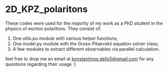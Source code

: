 # 2D_KPZ_polaritons

These codes were used for the majority of my work as a PhD student in the physics of exciton polaritons. They consist of:
1)  One utils.pu module with various helper functions;
2)  One model.py module with the Gross-Pitaevskii equation solver class;
3)  A few modules to extract different observables via parallel calculation.

feel free to drop me an email at konstantinos.delis5@gmail.com for any questions regarding their usage :)
